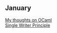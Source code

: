 ## January

[My thoughts on OCaml](https://osa1.net/posts/2023-04-24-ocaml-thoughts.html)  
[Single Writer Principle](https://mechanical-sympathy.blogspot.com/2011/09/single-writer-principle.html)  
